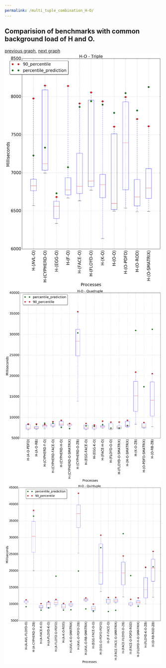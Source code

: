 ```yaml
---
permalink: /multi_tuple_combination_H-O/
---
```



## Comparision of benchmarks with common background load of H and O.

[previous graph](../multi_tuple_combination_H-K/), [next graph](../multi_tuple_combination_H-PDFD/)
![graph figure](./images/triple/H/H-O_box.png)![graph figure](./images/quadruple/H/H-O_box.png)![graph figure](./images/quintuple/H/H-O_box.png)